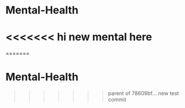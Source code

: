 # Mental-Health
<<<<<<<
hi new mental here
=======
=======
# Mental-Health
>>>>>>> parent of 78609bf... new test commit

>>>>>>>